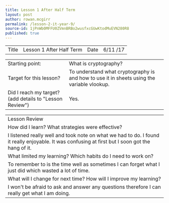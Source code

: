 ```yaml
---
title: Lesson 1 After Half Term
layout: post
author: rowan.mcgirr
permalink: /lesson-2-it-year-9/
source-id: 1jPnWb0MFFU0ZVmnBRBo2wusfxcGUwKtodMuEVN280R8
published: true
---
```

<table>
  <tr>
    <td>Title</td>
    <td>Lesson 1 After Half Term</td>
    <td>Date</td>
    <td>6/11
/17</td>
  </tr>
</table>


<table>
  <tr>
    <td>Starting point:</td>
    <td>What is cryptography?</td>
  </tr>
  <tr>
    <td>Target for this lesson?</td>
    <td>To understand what cryptography is and how to use it in sheets using the variable vlookup.</td>
  </tr>
  <tr>
    <td>Did I reach my target? 
(add details to "Lesson Review")</td>
    <td>Yes.</td>
  </tr>
</table>


<table>
  <tr>
    <td>Lesson Review</td>
  </tr>
  <tr>
    <td>How did I learn? What strategies were effective? </td>
  </tr>
  <tr>
    <td>I listened really well and took note on what we had to do. I found it really enjoyable. It was confusing at first but I soon got the hang of it.</td>
  </tr>
  <tr>
    <td>What limited my learning? Which habits do I need to work on?</td>
  </tr>
  <tr>
    <td>To remember to is the time well as sometimes I can forget what I just did which wasted a lot of time.</td>
  </tr>
  <tr>
    <td>What will I change for next time? How will I improve my learning?</td>
  </tr>
  <tr>
    <td>I won't be afraid to ask and answer any questions therefore I can really get what I am doing.</td>
  </tr>
</table>


